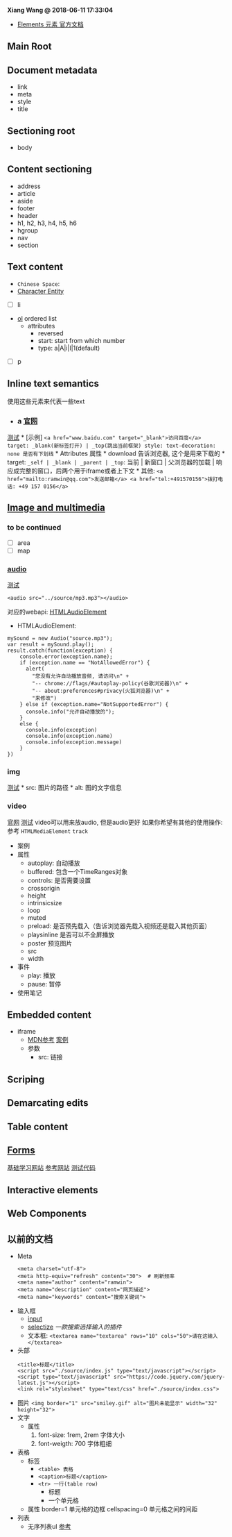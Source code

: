 **Xiang Wang @ 2018-06-11 17:33:04**

* [Elements 元素 官方文档](https://developer.mozilla.org/en-US/docs/Web/HTML/Element)

## Main Root
## Document metadata
* link
* meta
* style
* title

## Sectioning root
* body

## Content sectioning
* address
* article
* aside
* footer
* header
* h1, h2, h3, h4, h5, h6
* hgroup
* nav
* section

## Text content
* `Chinese Space`: `　`
* [Character Entity](https://developer.mozilla.org/en-US/docs/Glossary/Entity)
* [ ] li
* [ol](https://developer.mozilla.org/en-US/docs/Web/HTML/Element/ol)
ordered list
    * attributes
        * reversed
        * start: start from which number
        * type: a|A|i|I|1(default)
* [ ] p

## Inline text semantics
使用这些元素来代表一些text
* ### a [官网](https://developer.mozilla.org/en-US/docs/Web/HTML/Element/a)
[测试](./test/a.html)
    * [示例]
    ```
    <a href="www.baidu.com" target="_blank">访问百度</a>
        target: _blank(新标签打开) | _top(跳出当前框架)
    style: text-decoration: none 是否有下划线
    ```
    * Attributes 属性
        * download 告诉浏览器, 这个是用来下载的
        * target: `_self | _blank | _parent | _top`: 当前 | 新窗口 | 父浏览器的加载 | 响应成完整的窗口，后两个用于iframe或者上下文
    * 其他:
        ```
        <a href="mailto:ramwin@qq.com">发送邮箱</a>
        <a href="tel:+491570156">拨打电话: +49 157 0156</a>
        ```

## [Image and multimedia](https://developer.mozilla.org/en-US/docs/Web/HTML/Element#Image_and_multimedia)
### to be continued
* [ ] area
* [ ] map

### [audio](https://developer.mozilla.org/en-US/docs/Web/HTML/Element/audio)
[测试](test/audio.html)
```
<audio src="../source/mp3.mp3"></audio>
```
对应的webapi: [HTMLAudioElement](https://developer.mozilla.org/en-US/docs/Web/API/HTMLAudioElement)
* HTMLAudioElement:
```
mySound = new Audio("source.mp3");
var result = mySound.play();
result.catch(function(exception) {
    console.error(exception.name);
    if (exception.name == "NotAllowedError") {
      alert(
        "您没有允许自动播放音频, 请访问\n" +
        "-- chrome://flags/#autoplay-policy(谷歌浏览器)\n" +
        "-- about:preferences#privacy(火狐浏览器)\n" +
        "来修改")
    } else if (exception.name="NotSupportedError") {
      console.info("允许自动播放的");
    }
    else {
      console.info(exception)
      console.info(exception.name)
      console.info(exception.message)
    }
})
```

### img
[测试](test/img.html)
    * src: 图片的路径
    * alt: 图的文字信息
### video
[官网](https://developer.mozilla.org/en-US/docs/Web/HTML/Element/video)
[测试](./test/video.html)
video可以用来放audio, 但是audio更好
如果你希望有其他的使用操作: 参考 `HTMLMediaElement` `track`
* 案例
* 属性
    * autoplay: 自动播放
    * buffered: 包含一个TimeRanges对象
    * controls: 是否需要设置
    * crossorigin
    * height
    * intrinsicsize
    * loop
    * muted
    * preload: 是否预先载入（告诉浏览器先载入视频还是载入其他页面）
    * playsinline 是否可以不全屏播放
    * poster 预览图片
    * src
    * width
* 事件
    * play: 播放
    * pause: 暂停
* 使用笔记

## Embedded content
* iframe
    * [MDN参考](https://developer.mozilla.org/en-US/docs/Web/HTML/Element/iframe) [案例](./iframe.html)
    * 参数
        * src: 链接
## Scriping
## Demarcating edits
## Table content
## [Forms](./form.md)
[基础学习网站](https://developer.mozilla.org/en-US/docs/Learn/HTML/Forms)
[参考网站](https://developer.mozilla.org/en-US/docs/Web/HTML/Element/form)
[测试代码](./test/form.html)

## Interactive elements
## Web Components


## 以前的文档
* Meta
    ```
    <meta charset="utf-8">
    <meta http-equiv="refresh" content="30">  # 刷新频率
    <meta name="author" content="ramwin">
    <meta name="description" content="网页描述">
    <meta name="keywords" content="搜索关键词">
    ```
* 输入框
    * [input](./input.md)
    * [selectize](http://selectize.github.io/selectize.js/) *一款搜索选择输入的插件*
    * 文本框: `<textarea name="textarea" rows="10" cols="50">请在这输入</textarea>`
* 头部
    ```
    <title>标题</title>
    <script src="./source/index.js" type="text/javascript"></script>
    <script type="text/javascript" src="https://code.jquery.com/jquery-latest.js"></script>
    <link rel="stylesheet" type="text/css" href="./source/index.css">
    ```
* 图片
    `<img border="1" src="smiley.gif" alt="图片未能显示" width="32" height="32">`
* 文字
    * 属性
        1. font-size: 1rem, 2rem  字体大小
        2. font-weigth: 700 字体粗细
* 表格
    * 标签
        * `<table> 表格`
        * `<caption>标题</caption>`
        * `<tr> 一行(table row)`
            * <th> 标题
            * <td> 一个单元格
    * 属性
        border=1 单元格的边框
        cellspacing=0 单元格之间的间距
* 列表
    * 无序列表ul
        [参考](https://developer.mozilla.org/zh-CN/docs/Web/HTML/Element/ul)
